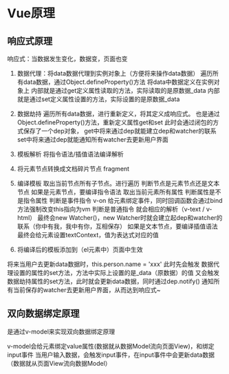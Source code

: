 # Vue原理
## 响应式原理
响应式：当数据发生变化，数据变，页面也变

1. 数据代理：将data数据代理到实例对象上（方便将来操作data数据）
  遍历所有data数据，通过Object.defineProperty()方法
  将data中数据定义在实例对象上
  内部就是通过get定义属性读取的方法，实际读取的是原数据_data
  内部就是通过set定义属性设置的方法，实际设置的是原数据_data

2. 数据劫持
  遍历所有data数据，进行重新定义，将其定义成响应式。
  也是通过Object.defineProperty()方法，重新定义属性get和set
  此时会通过闭包的方式保存了一个dep对象，
    get中将来通过dep就能建立dep和watcher的联系
    set中将来通过dep就能通知所有watcher去更新用户界面
  
3. 模板解析
  将指令语法/插值语法编译解析
  1. 将元素节点转换成文档碎片节点 fragment
  2. 编译模板
    取出当前节点所有子节点。进行遍历
    判断节点是元素节点还是文本节点
      如果是元素节点，要编译指令语法 
        取出当前元素所有属性
          判断属性是不是指令属性
            判断是事件指令 v-on
              给元素绑定事件，同时回调函数会通过bind方法强制改变this指向为vm
            判断是普通指令 
              就会相应的解析（v-text / v-html）
              最终会new Watcher()，new Watcher时就会建立起dep和watcher的联系（你中有我，我中有你，互相保存）
      如果是文本节点，要编译插值语法
        最终会给元素设置textContext，值为表达式对应的值

  3. 将编译后的模板添加到（el元素中）页面中生效

将来当用户去更新data数据时，this.person.name = 'xxx'
此时先会触发 数据代理设置的属性的set方法，方法中实际上设置的是_data（原数据）的值
又会触发数据劫持属性的set方法，此时就会更新data数据，同时通过dep.notify()
通知所有当前保存的watcher去更新用户界面，从而达到响应式~ 

## 双向数据绑定原理
是通过v-model来实现双向数据绑定原理

v-model会给元素绑定value属性(数据就从数据Model流向页面View)，和绑定input事件
当用户输入数据，会触发input事件，在input事件中会更新data数据（数据就从页面View流向数据Model）